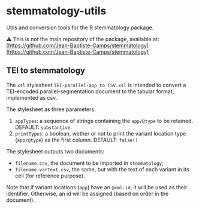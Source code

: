 # stemmatology-utils
Utils and conversion tools for the R stemmatology package.

⚠ This is not the main repository of the package, available at: 
[https://github.com/Jean-Baptiste-Camps/stemmatology](https://github.com/Jean-Baptiste-Camps/stemmatology)

## TEI to stemmatology

The `xsl` stylesheet `TEI-parallel-app_to_CSV.xsl` is intended to convert
a TEI-encoded parallel-segmentation document to the tabular format, implemented
as csv.

The stylesheet as three parameters:

1. `appTypes`: a sequence of strings containing the `app/@type` to be retained. DEFAULT: `substantive`.
2. `printTypes`: a boolean, wether or not to print the variant location type (`app/@type`) as the first column. DEFAULT: `false()`

The stylesheet outputs two documents:

- `filename.csv`, the document to be imported in `stemmatology`;
- `filename-varText.csv`, the same, but with the text of each variant in its cell (for reference purpose).

Note that if variant locations (`app`) have an `@xml:id`, it will be used as their identifier.
Otherwise, an id will be assigned (based on order in the document).
